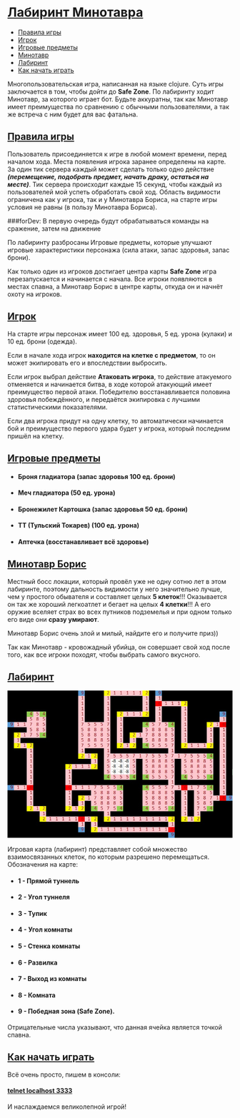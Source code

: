 <h1 style="text-decoration: underline"> Лабиринт Минотавра</h1>
<ul id ="about_list">
    <li><a href="#game_rules">Правила игры</a></li>
    <li><a href="#player"> Игрок </a></li>
    <li><a href="#items">Игровые предметы</a></li>
    <li><a href="#minotaur">Минотавр</a></li>
    <li><a href="#labyrinth">Лабиринт</a></li>
    <li><a href="#how_to_play">Как начать играть</a></li>
</ul>

Многопользовательская игра, написанная на языке clojure. Суть игры заключается в том, чтобы дойти до **Safe Zone**. По
лабиринту ходит Минотавр, за которого играет бот. Будьте аккуратны, так как Минотавр имеет преимущества по сравнению с
обычными пользователями, а так же встреча с ним будет для вас фатальна.

<h2 style="color:#ccbb14" id="game_rules"><a href="#about_list"> Правила игры </a></h2>

Пользователь присоединяется к игре в любой момент времени, перед началом хода. Места появления игрока заранее определены
на карте. За один тик сервера каждый может сделать только одно действие ***(перемещение, подобрать предмет, начать
драку, остаться на месте)***. Тик сервера происходит каждые 15 секунд, чтобы каждый из пользователей мой успеть
обработать свой ход. Область видимости ограничена как у игрока, так и у Минотавра Бориса, на старте игры условия не
равны (в пользу Минотавра Бориса). 

###forDev: В первую очередь будут обрабатываться команды на сражение, затем на движение

По лабиринту разбросаны Игровые предметы, которые улучшают игровые характеристики персонажа (сила атаки, запас здоровья, 
запас брони).

Как только один из игроков достигает центра карты **Safe Zone** игра перезапускается и начинается с начала. Все игроки
появляются в местах спавна, а Минотавр Борис в центре карты, откуда он и начнёт охоту на игроков.

<h2 style="color:#8cc733" id="player"> <a href="#about_list"> Игрок </a></h2>
На старте игры персонаж имеет 100 ед. здоровья, 5 ед. урона (кулаки) и 10 ед. брони (одежда).

Если в начале хода игрок **находится на клетке с предметом**, то он может экипировать его и впоследствии выбросить.

Если игрок выбрал действие **Атаковать игрока**, то действие атакуемого отменяется и начинается битва, в ходе которой
атакующий имеет преимущество первой атаки. Победителю восстанавливается половина здоровья побеждённого, и передаётся
экипировка с лучшими статистическими показателями. 

Если два игрока придут на одну клетку, то автоматически начинается бой и преимущество первого удара будет у игрока, который
последним пришёл на клетку.


<h2 style="color:#2997ef" id="items"> <a href="#about_list"> Игровые предметы </a></h2>
<ul>
    <li>
        <h4>
            Броня гладиатора (запас здоровья 100 ед. брони)
        </h4>
    </li>
    <li>
        <h4>
            Меч гладиатора (50 ед. урона)
        </h4>
    </li>
    <li>
        <h4>
            Бронежилет Картошка (запас здоровья 50 ед. брони)
        </h4>
    </li>
    <li>
        <h4>
            ТТ (Тульский Токарев) (100 ед. урона)
        </h4>
    </li>
    <li>
        <h4>
            Аптечка (восстанавливает всё здоровье)
        </h4>
    </li>
</ul>

<h2 style="color:#af1212" id="minotaur"> <a href="#about_list"> Минотавр Борис  </a></h2>

Местный босс локации, который провёл уже не одну сотню лет в этом лабиринте, поэтому дальность видимости у него значительно
лучше, чем у простого обывателя и составляет целых **5 клеток**!!! Оказывается он так же хороший легкоатлет и бегает на целых **4 клетки**!!!
А его оружие вселяет страх во всех путников подземелья и при одном только его виде они **сразу умирают**.

Минотавр Борис очень злой и милый, найдите его и получите приз))

Так как Минотавр - кровожадный убийца, он совершает свой ход после того, как все игроки походят, чтобы выбрать самого вкусного.

<h2 id="labyrinth"> <a href="#about_list"> Лабиринт</a></h2>

![](readme_img/photo_2021-10-24_22-06-14.jpg)

Игровая карта (лабиринт) представляет собой множество взаимосвязанных клеток, по которым разрешено перемещаться. Обозначения на карте: 

<ul>
    <li>
        <h4>
            1 - Прямой туннель
        </h4>
    </li>
    <li>
        <h4>
            2 - Угол туннеля
        </h4>
    </li>
    <li>
        <h4>
            3 - Тупик
        </h4>
    </li>
    <li>
        <h4>
            4 - Угол комнаты
        </h4>
    </li>
    <li>
        <h4>
            5 - Стенка комнаты
        </h4>
    </li>
    <li>
        <h4>
            6 - Развилка
        </h4>
    </li>
    <li>
        <h4>
            7 - Выход из комнаты
        </h4>
    </li>
    <li>
        <h4>
            8 - Комната
        </h4>
    </li>
    <li>
        <h4>
            9 - Победная зона (Safe Zone).
        </h4>
    </li>

</ul>
Отрицательные числа указывают, что данная ячейка является точкой спавна.    
    
    

<h2 id="how_to_play"> <a href="#about_list">Как начать играть</a> </h2>

Всё очень просто, пишем в консоли:
<h4 style="text-decoration: underline"> telnet localhost 3333 </h4>

И наслаждаемся великолепной игрой!
